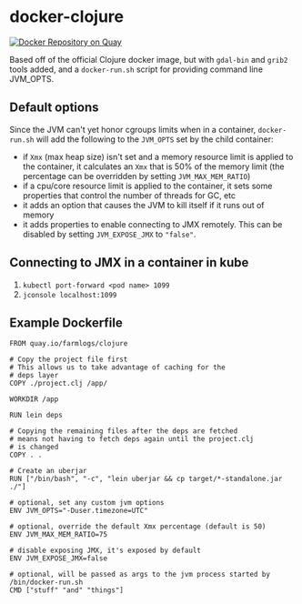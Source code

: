 # docker-clojure

[![Docker Repository on Quay](https://quay.io/repository/farmlogs/clojure/status "Docker Repository on Quay")](https://quay.io/repository/farmlogs/clojure)

Based off of the official Clojure docker image, but with `gdal-bin`
and `grib2` tools added, and a `docker-run.sh` script for providing
command line JVM_OPTS.

## Default options

Since the JVM can't yet honor cgroups limits when in a container,
`docker-run.sh` will add the following to the `JVM_OPTS` set by the
child container:

* if `Xmx` (max heap size) isn't set and a memory resource limit is
  applied to the container, it calculates an `Xmx` that is 50% of the
  memory limit (the percentage can be overridden by setting
  `JVM_MAX_MEM_RATIO`)
* if a cpu/core resource limit is applied to the container, it sets
  some properties that control the number of threads for GC, etc
* it adds an option that causes the JVM to kill itself if it runs out
  of memory
* it adds properties to enable connecting to JMX remotely. This can be
  disabled by setting `JVM_EXPOSE_JMX` to `"false"`.
  
## Connecting to JMX in a container in kube

1. `kubectl port-forward <pod name> 1099`
2. `jconsole localhost:1099`

## Example Dockerfile

```
FROM quay.io/farmlogs/clojure

# Copy the project file first
# This allows us to take advantage of caching for the
# deps layer
COPY ./project.clj /app/

WORKDIR /app

RUN lein deps

# Copying the remaining files after the deps are fetched
# means not having to fetch deps again until the project.clj
# is changed
COPY . .

# Create an uberjar
RUN ["/bin/bash", "-c", "lein uberjar && cp target/*-standalone.jar ./"]

# optional, set any custom jvm options
ENV JVM_OPTS="-Duser.timezone=UTC"

# optional, override the default Xmx percentage (default is 50)
ENV JVM_MAX_MEM_RATIO=75

# disable exposing JMX, it's exposed by default
ENV JVM_EXPOSE_JMX=false

# optional, will be passed as args to the jvm process started by /bin/docker-run.sh
CMD ["stuff" "and" "things"]
```

